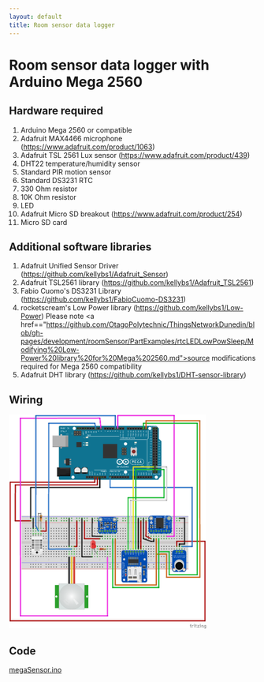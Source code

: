 ```yaml
---
layout: default
title: Room sensor data logger
---
```


#  Room sensor data logger with Arduino Mega 2560

## Hardware required
1. Arduino Mega 2560 or compatible
2. Adafruit MAX4466 microphone (https://www.adafruit.com/product/1063)
3. Adafruit TSL 2561 Lux sensor (https://www.adafruit.com/product/439)
4. DHT22 temperature/humidity sensor
5. Standard PIR motion sensor
6. Standard DS3231 RTC
7. 330 Ohm resistor
8. 10K Ohm resistor
9. LED
10. Adafruit Micro SD breakout (https://www.adafruit.com/product/254)
11. Micro SD card

## Additional software libraries
1. Adafruit Unified Sensor Driver (https://github.com/kellybs1/Adafruit_Sensor)
2. Adafruit TSL2561 library (https://github.com/kellybs1/Adafruit_TSL2561)
3. Fabio Cuomo's DS3231 Library (https://github.com/kellybs1/FabioCuomo-DS3231)
4. rocketscream's Low Power library (https://github.com/kellybs1/Low-Power)  Please note <a href=="https://github.com/OtagoPolytechnic/ThingsNetworkDunedin/blob/gh-pages/development/roomSensor/PartExamples/rtcLEDLowPowSleep/Modifying%20Low-Power%20library%20for%20Mega%202560.md">source modifications required for Mega 2560 compatibility</a>
5. Adafruit DHT library (https://github.com/kellybs1/DHT-sensor-library)

## Wiring

<img src="megaSensorFritzing_bb.png" width="400">

## Code

<a href ="megaSensor.ino">megaSensor.ino</a>
